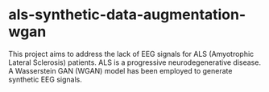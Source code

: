 # als-synthetic-data-augmentation-wgan
This project aims to address the lack of EEG signals for ALS (Amyotrophic Lateral Sclerosis) patients. ALS is a progressive neurodegenerative disease. A Wasserstein GAN (WGAN) model has been employed to generate synthetic EEG signals.
